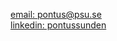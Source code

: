 [email: pontus@psu.se](mailto:pontus@psu.se)  
[linkedin: pontussunden](https://linkedin.com/in/pontussunden)